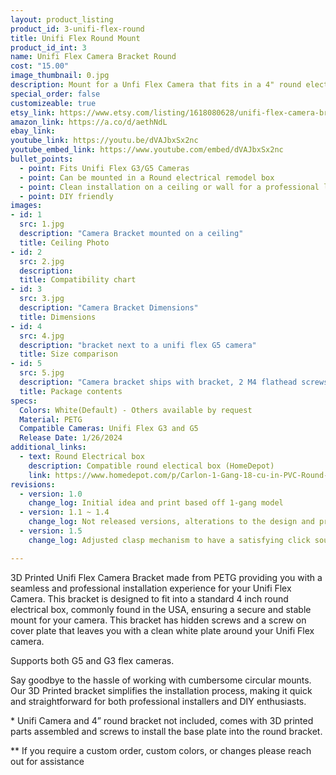 ```yaml
---
layout: product_listing
product_id: 3-unifi-flex-round
title: Unifi Flex Round Mount
product_id_int: 3
name: Unifi Flex Camera Bracket Round
cost: "15.00"
image_thumbnail: 0.jpg
description: Mount for a Unfi Flex Camera that fits in a 4" round electrical enclosure
special_order: false
customizeable: true
etsy_link: https://www.etsy.com/listing/1618080628/unifi-flex-camera-bracket-round
amazon_link: https://a.co/d/aethNdL
ebay_link: 
youtube_link: https://youtu.be/dVAJbxSx2nc
youtube_embed_link: https://www.youtube.com/embed/dVAJbxSx2nc
bullet_points:
  - point: Fits Unifi Flex G3/G5 Cameras
  - point: Can be mounted in a Round electrical remodel box
  - point: Clean installation on a ceiling or wall for a professional look with no screws shown
  - point: DIY friendly
images:
- id: 1
  src: 1.jpg
  description: "Camera Bracket mounted on a ceiling"
  title: Ceiling Photo
- id: 2
  src: 2.jpg
  description: 
  title: Compatibility chart
- id: 3
  src: 3.jpg
  description: "Camera Bracket Dimensions"
  title: Dimensions
- id: 4
  src: 4.jpg
  description: "bracket next to a unifi flex G5 camera"
  title: Size comparison
- id: 5
  src: 5.jpg
  description: "Camera bracket ships with bracket, 2 M4 flathead screws, and a white cover plate to cover up the screws"
  title: Package contents
specs:
  Colors: White(Default) - Others available by request 
  Material: PETG
  Compatible Cameras: Unifi Flex G3 and G5
  Release Date: 1/26/2024
additional_links:
  - text: Round Electrical box
    description: Compatible round electical box (HomeDepot)
    link: https://www.homedepot.com/p/Carlon-1-Gang-18-cu-in-PVC-Round-Old-Work-Electrical-Box-B618RR/100404072
revisions:
  - version: 1.0
    change_log: Initial idea and print based off 1-gang model
  - version: 1.1 ~ 1.4
    change_log: Not released versions, alterations to the design and prototyping
  - version: 1.5
    change_log: Adjusted clasp mechanism to have a satisfying click sound. First version available for purchase. Packaged in cardboard boxes with all hardware present. 

---
```


3D Printed Unifi Flex Camera Bracket made from PETG providing you with a seamless and professional installation experience for your Unifi Flex Camera. This bracket is designed to fit into a standard 4 inch round electrical box, commonly found in the USA, ensuring a secure and stable mount for your camera. This bracket has hidden screws and a screw on cover plate that leaves you with a clean white plate around your Unifi Flex camera.

Supports both G5 and G3 flex cameras.

Say goodbye to the hassle of working with cumbersome circular mounts. Our 3D Printed bracket simplifies the installation process, making it quick and straightforward for both professional installers and DIY enthusiasts.


\* Unifi Camera and 4” round bracket not included, comes with 3D printed parts assembled and screws to install the base plate into the round bracket.

\** If you require a custom order, custom colors, or changes please reach out for assistance
